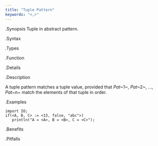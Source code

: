 ```yaml
---
title: "Tuple Pattern"
keywords: "<,>"
---
```


.Synopsis
Tuple in abstract pattern.

.Syntax

.Types

.Function

.Details

.Description

A tuple pattern matches a tuple value, provided that _Pat_~1~, _Pat_~2~, ..., _Pat_~n~  match the elements of that tuple in order.

.Examples
```rascal-shell
import IO;
if(<A, B, C> := <13, false, "abc">)
   println("A = <A>, B = <B>, C = <C>");
```

.Benefits

.Pitfalls

